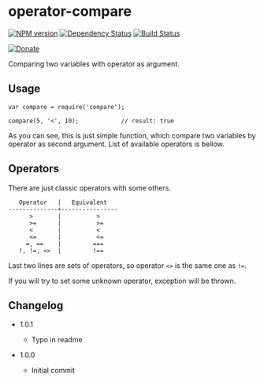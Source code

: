 # operator-compare

[![NPM version](https://img.shields.io/npm/v/operator-compare.svg?style=flat-square)](http://badge.fury.io/js/operator-compare)
[![Dependency Status](https://img.shields.io/gemnasium/Carrooi/Node-OperatorCompare.svg?style=flat-square)](https://gemnasium.com/Carrooi/Node-OperatorCompare)
[![Build Status](https://img.shields.io/travis/Carrooi/Node-OperatorCompare.svg?style=flat-square)](https://travis-ci.org/Carrooi/Node-OperatorCompare)

[![Donate](https://img.shields.io/badge/donate-PayPal-brightgreen.svg?style=flat-square)](https://www.paypal.com/cgi-bin/webscr?cmd=_s-xclick&hosted_button_id=7MLNUGKRU7XQU)

Comparing two variables with operator as argument.

## Usage

```
var compare = require('compare');

compare(5, '<', 10);			// result: true
```

As you can see, this is just simple function, which compare two variables by operator as second argument. List of available
operators is bellow.

## Operators

There are just classic operators with some others.

```
   Operator   |   Equivalent
--------------+----------------
      >       |          >
      >=      |          >=
      <       |          <
      <=      |          <=
     =, ==    |         ===
   !, !=, <>  |         !==
```

Last two lines are sets of operators, so operator `<>` is the same one as `!=`.

If you will try to set some unknown operator, exception will be thrown.

## Changelog

* 1.0.1
	+ Typo in readme

* 1.0.0
	+ Initial commit
